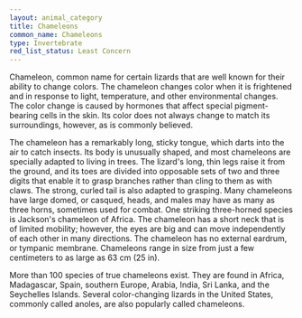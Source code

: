 ```yaml
---
layout: animal_category
title: Chameleons
common_name: Chameleons
type: Invertebrate
red_list_status: Least Concern
---
```


Chameleon, common name for certain lizards that are well known for their ability to change colors. The chameleon changes color when it is frightened and in response to light, temperature, and other environmental changes. The color change is caused by hormones that affect special pigment-bearing cells in the skin. Its color does not always change to match its surroundings, however, as is commonly believed.

The chameleon has a remarkably long, sticky tongue, which darts into the air to catch insects. Its body is unusually shaped, and most chameleons are specially adapted to living in trees. The lizard's long, thin legs raise it from the ground, and its toes are divided into opposable sets of two and three digits that enable it to grasp branches rather than cling to them as with claws. The strong, curled tail is also adapted to grasping. Many chameleons have large domed, or casqued, heads, and males may have as many as three horns, sometimes used for combat. One striking three-horned species is Jackson's chameleon of Africa. The chameleon has a short neck that is of limited mobility; however, the eyes are big and can move independently of each other in many directions. The chameleon has no external eardrum, or tympanic membrane. Chameleons range in size from just a few centimeters to as large as 63 cm (25 in).

More than 100 species of true chameleons exist. They are found in Africa, Madagascar, Spain, southern Europe, Arabia, India, Sri Lanka, and the Seychelles Islands. Several color-changing lizards in the United States, commonly called anoles, are also popularly called chameleons.